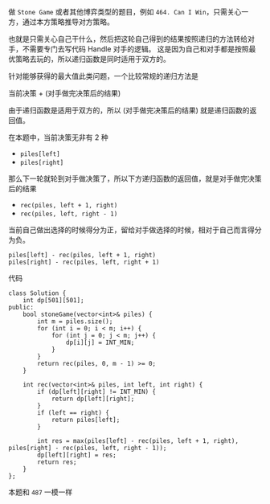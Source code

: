 做 `Stone Game` 或者其他博弈类型的题目，例如 `464. Can I Win`，只需关心一方，通过本方策略推导对方策略。

也就是只需关心自己干什么，然后把这轮自己得到的结果按照递归的方法转给对手，不需要专门去写代码 Handle 对手的逻辑。
这是因为自己和对手都是按照最优策略去玩的，所以递归函数是同时适用于双方的。

针对能够获得的最大值此类问题，一个比较常规的递归方法是

当前决策 + (对手做完决策后的结果)

由于递归函数是适用于双方的，所以 (对手做完决策后的结果) 就是递归函数的返回值。

在本题中，当前决策无非有 2 种
- `piles[left]`
- `piles[right]`

那么下一轮就轮到对手做决策了，所以下方递归函数的返回值，就是对手做完决策后的结果

- `rec(piles, left + 1, right)`
- `rec(piles, left, right - 1)`

当前自己做出选择的时候得分为正，留给对手做选择的时候，相对于自己而言得分为负。
```
piles[left] - rec(piles, left + 1, right)
piles[right] - rec(piles, left, right + 1)
```


代码
```
class Solution {
    int dp[501][501];
public:
    bool stoneGame(vector<int>& piles) {
        int m = piles.size();
        for (int i = 0; i < m; i++) {
            for (int j = 0; j < m; j++) {
                dp[i][j] = INT_MIN;
            }
        }
        return rec(piles, 0, m - 1) >= 0;
    }
    
    int rec(vector<int>& piles, int left, int right) {
        if (dp[left][right] != INT_MIN) {
            return dp[left][right];
        }
        if (left == right) {
            return piles[left];
        }
        
        int res = max(piles[left] - rec(piles, left + 1, right), piles[right] - rec(piles, left, right - 1));
        dp[left][right] = res;
        return res;
    }
};
```

本题和 `487` 一模一样


